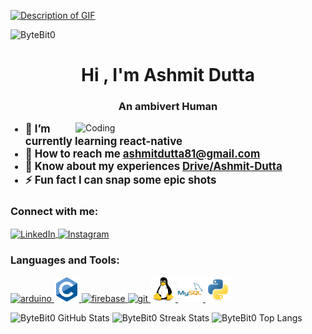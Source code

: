 [![Description of GIF](https://i.pinimg.com/originals/80/6e/de/806ede5583f088c6bdb788bf867f8064.gif)](https://i.pinimg.com/originals/80/6e/de/806ede5583f088c6bdb788bf867f8064.gif)
<p align="left"> <img src="https://komarev.com/ghpvc/?username=ByteBit0&label=Profile%20views&color=0e75b6&style=flat" alt="ByteBit0" /> </p>
<h1 align="center">Hi , I'm Ashmit Dutta</h1>
<h3 align="center">An ambivert Human</h3>
<img align="right" alt="Coding" width="400" src="https://i.pinimg.com/originals/8d/62/1f/8d621f66f551b6a39072473d52280ff0.gif">


<ul>
  <li style="font-size: 1.2em; font-weight: bold;">🌱 I’m currently learning <strong>react-native</strong></li>
  <li style="font-size: 1.2em; font-weight: bold;">📧 How to reach me <a href = "ashmitdutta81@gmail.com"><strong>ashmitdutta81@gmail.com  </strong></li> </a>
  <li style="font-size: 1.2em; font-weight: bold;">📄 Know about my experiences <a href="https://drive.google.com/file/d/1jwBjBbtIgTPnYu3LUfr_2yHaaUcjUzWO/view?usp=drive_link"><strong>Drive/Ashmit-Dutta</strong></a></li>
  <li style="font-size: 1.2em; font-weight: bold;">⚡ Fun fact <strong>I can snap some epic shots</strong></li>
</ul>


<h3 align="left">Connect with me:</h3>
<p align="left">
  <a href="https://linkedin.com/in/https://www.linkedin.com/in/ashmit-dutta/" target="blank">
    <img align="center" src="https://raw.githubusercontent.com/rahuldkjain/github-profile-readme-generator/master/src/images/icons/Social/linked-in-alt.svg" alt="LinkedIn" height="30" width="40" />
  </a>
  <a href="https://instagram.com/https://www.instagram.com/jestjester_/" target="blank">
    <img align="center" src="https://raw.githubusercontent.com/rahuldkjain/github-profile-readme-generator/master/src/images/icons/Social/instagram.svg" alt="Instagram" height="30" width="40" />
  </a>
</p>

<h3 align="left">Languages and Tools:</h3>
<p align="left">
  <a href="https://www.arduino.cc/" target="_blank" rel="noreferrer">
    <img src="https://cdn.worldvectorlogo.com/logos/arduino-1.svg" alt="arduino" width="40" height="40"/>
  </a>
  <a href="https://www.cprogramming.com/" target="_blank" rel="noreferrer">
    <img src="https://raw.githubusercontent.com/devicons/devicon/master/icons/c/c-original.svg" alt="c" width="40" height="40"/>
  </a>
  <a href="https://firebase.google.com/" target="_blank" rel="noreferrer">
    <img src="https://www.vectorlogo.zone/logos/firebase/firebase-icon.svg" alt="firebase" width="40" height="40"/>
  </a>
  <a href="https://git-scm.com/" target="_blank" rel="noreferrer">
    <img src="https://www.vectorlogo.zone/logos/git-scm/git-scm-icon.svg" alt="git" width="40" height="40"/>
  </a>
  <a href="https://www.linux.org/" target="_blank" rel="noreferrer">
    <img src="https://raw.githubusercontent.com/devicons/devicon/master/icons/linux/linux-original.svg" alt="linux" width="40" height="40"/>
  </a>
  <a href="https://www.mysql.com/" target="_blank" rel="noreferrer">
    <img src="https://raw.githubusercontent.com/devicons/devicon/master/icons/mysql/mysql-original-wordmark.svg" alt="mysql" width="40" height="40"/>
  </a>
  <a href="https://www.python.org" target="_blank" rel="noreferrer">
    <img src="https://raw.githubusercontent.com/devicons/devicon/master/icons/python/python-original.svg" alt="python" width="40" height="40"/>
  </a>
</p>

<p align="left">
  <img src="https://github-readme-stats.vercel.app/api?username=ByteBit0&show_icons=true&locale=en&theme=dark" alt="ByteBit0 GitHub Stats" />
   <img src="https://github-readme-streak-stats.herokuapp.com/?user=ByteBit0&theme=dark" alt="ByteBit0 Streak Stats" />
  <img src="https://github-readme-stats.vercel.app/api/top-langs?username=ByteBit0&show_icons=true&locale=en&layout=compact&theme=dark" alt="ByteBit0 Top Langs" />
</p>
